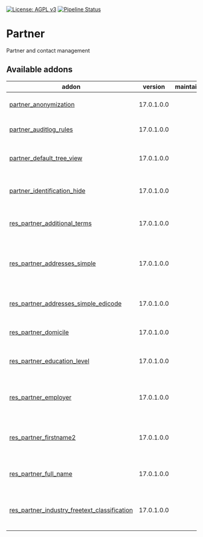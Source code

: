 [![License: AGPL v3](https://img.shields.io/badge/License-AGPL%20v3-blue.svg)](https://www.gnu.org/licenses/agpl-3.0)
[![Pipeline Status](https://gitlab.com/tawasta/odoo/partner/badges/17.0-dev/pipeline.svg)](https://gitlab.com/tawasta/odoo/partner/-/pipelines/)

Partner
=======
Partner and contact management

[//]: # (addons)

Available addons
----------------
addon | version | maintainers | summary
--- | --- | --- | ---
[partner_anonymization](partner_anonymization/) | 17.0.1.0.0 |  | Allows anonymization partners
[partner_auditlog_rules](partner_auditlog_rules/) | 17.0.1.0.0 |  | Adds audit log rules for res partner
[partner_default_tree_view](partner_default_tree_view/) | 17.0.1.0.0 |  | Defaults Contacts action to tree view
[partner_identification_hide](partner_identification_hide/) | 17.0.1.0.0 |  | Hide partner identification page from non-admins
[res_partner_additional_terms](res_partner_additional_terms/) | 17.0.1.0.0 |  | New model for storing customized clauses
[res_partner_addresses_simple](res_partner_addresses_simple/) | 17.0.1.0.0 |  | Show company addresses and contacts in list instead of cards
[res_partner_addresses_simple_edicode](res_partner_addresses_simple_edicode/) | 17.0.1.0.0 |  | Add edicode to simple address tree view
[res_partner_domicile](res_partner_domicile/) | 17.0.1.0.0 |  | Adds domicile field for partner
[res_partner_education_level](res_partner_education_level/) | 17.0.1.0.0 |  | Create Education levels for partners
[res_partner_employer](res_partner_employer/) | 17.0.1.0.0 |  | Adds Employer char-type field to partners
[res_partner_firstname2](res_partner_firstname2/) | 17.0.1.0.0 |  | Adds a new field to define the second name for partners
[res_partner_full_name](res_partner_full_name/) | 17.0.1.0.0 |  | Adds a full recursive name for partners
[res_partner_industry_freetext_classification](res_partner_industry_freetext_classification/) | 17.0.1.0.0 |  | Add 'Other Industry Classification' freetext field for partners

[//]: # (end addons)
